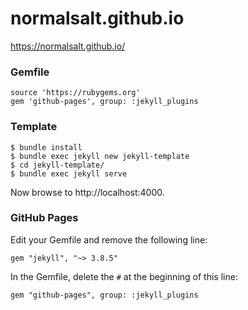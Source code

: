 # normalsalt.github.io

https://normalsalt.github.io/

### Gemfile

```
source 'https://rubygems.org'
gem 'github-pages', group: :jekyll_plugins
```

### Template

    $ bundle install
    $ bundle exec jekyll new jekyll-template
    $ cd jekyll-template/
    $ bundle exec jekyll serve

Now browse to http://localhost:4000.

### GitHub Pages

Edit your Gemfile and remove the following line:

```
gem "jekyll", "~> 3.8.5"
```

In the Gemfile, delete the `#` at the beginning of this line:

```
gem "github-pages", group: :jekyll_plugins
```
